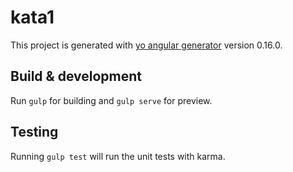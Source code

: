 # kata1

This project is generated with [yo angular generator](https://github.com/yeoman/generator-angular)
version 0.16.0.

## Build & development

Run `gulp` for building and `gulp serve` for preview.

## Testing

Running `gulp test` will run the unit tests with karma.
